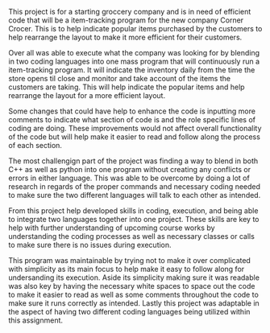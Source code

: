 This project is for a starting groccery company and is in need of efficient code that will be a 
item-tracking program for the new company Corner Crocer. This is to help indicate popular items 
purchased by the customers to help rearrange the layout to make it more efficient for their customers.

Over all was able to execute what the company was looking for by blending in two coding languages into 
one mass program that will continuously run a item-tracking program. It will indicate the inventory 
daily from the time the store opens til close and monitor and take account of the items the customers 
are taking. This will help indicate the popular items and help rearrange the layout for a more efficient
layout. 

Some changes that could have help to enhance the code is inputting more comments to indicate what section 
of code is and the role specific lines of coding are doing. These improvements would not affect overall 
functionality of the code but will help make it easier to read and follow along the process of each section. 

The most challengign part of the project was finding a way to blend in both C++ as well as python into one 
program without creating any conflicts or errors in either language. This was able to be overcome by doing 
a lot of research in regards of the proper commands and necessary coding needed to make sure the two different 
languages will talk to each other as intended. 

From this project help developed skills in coding, execution, and being able to integrate two languages
together into one project. These skills are key to help with further understanding of upcoming course works
by understanding the coding processes as well as necessary classes or calls to make sure there is no 
issues during execution. 

This program was maintainable by trying not to make it over complicated with simplicity as its main focus to 
help make it easy to follow along for undersanding its execution. Aside its simplicity making sure it was readable 
was also key by having the necessary white spaces to space out the code to make it easier to read as well as some 
comments throughout the code to make sure it runs correctly as intended. Lastly this project was adaptable in the
aspect of having two different coding languages being utilized within this assignment. 
